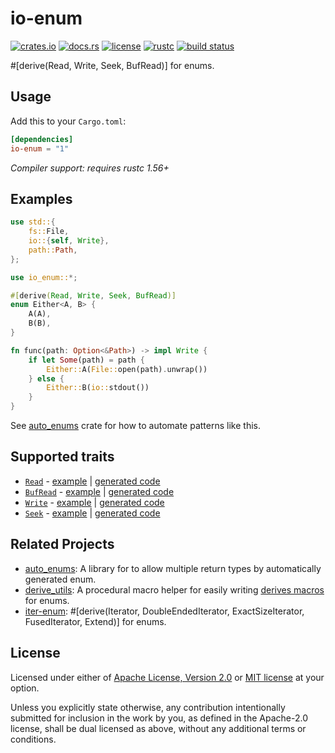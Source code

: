 # io-enum

[![crates.io](https://img.shields.io/crates/v/io-enum?style=flat-square&logo=rust)](https://crates.io/crates/io-enum)
[![docs.rs](https://img.shields.io/badge/docs.rs-io--enum-blue?style=flat-square&logo=docs.rs)](https://docs.rs/io-enum)
[![license](https://img.shields.io/badge/license-Apache--2.0_OR_MIT-blue?style=flat-square)](#license)
[![rustc](https://img.shields.io/badge/rustc-1.56+-blue?style=flat-square&logo=rust)](https://www.rust-lang.org)
[![build status](https://img.shields.io/github/actions/workflow/status/taiki-e/io-enum/ci.yml?branch=main&style=flat-square&logo=github)](https://github.com/taiki-e/io-enum/actions)

\#\[derive(Read, Write, Seek, BufRead)\] for enums.

## Usage

Add this to your `Cargo.toml`:

```toml
[dependencies]
io-enum = "1"
```

*Compiler support: requires rustc 1.56+*

## Examples

```rust
use std::{
    fs::File,
    io::{self, Write},
    path::Path,
};

use io_enum::*;

#[derive(Read, Write, Seek, BufRead)]
enum Either<A, B> {
    A(A),
    B(B),
}

fn func(path: Option<&Path>) -> impl Write {
    if let Some(path) = path {
        Either::A(File::open(path).unwrap())
    } else {
        Either::B(io::stdout())
    }
}
```

See [auto_enums] crate for how to automate patterns like this.

## Supported traits

- [`Read`](https://doc.rust-lang.org/std/io/trait.Read.html) - [example](https://github.com/taiki-e/io-enum/blob/HEAD/tests/expand/read.rs) | [generated code](https://github.com/taiki-e/io-enum/blob/HEAD/tests/expand/read.expanded.rs)
- [`BufRead`](https://doc.rust-lang.org/std/io/trait.BufRead.html) - [example](https://github.com/taiki-e/io-enum/blob/HEAD/tests/expand/buf_read.rs) | [generated code](https://github.com/taiki-e/io-enum/blob/HEAD/tests/expand/buf_read.expanded.rs)
- [`Write`](https://doc.rust-lang.org/std/io/trait.Write.html) - [example](https://github.com/taiki-e/io-enum/blob/HEAD/tests/expand/write.rs) | [generated code](https://github.com/taiki-e/io-enum/blob/HEAD/tests/expand/write.expanded.rs)
- [`Seek`](https://doc.rust-lang.org/std/io/trait.Seek.html) - [example](https://github.com/taiki-e/io-enum/blob/HEAD/tests/expand/seek.rs) | [generated code](https://github.com/taiki-e/io-enum/blob/HEAD/tests/expand/seek.expanded.rs)

## Related Projects

- [auto_enums]: A library for to allow multiple return types by automatically generated enum.
- [derive_utils]: A procedural macro helper for easily writing [derives macros][proc-macro-derive] for enums.
- [iter-enum]: \#\[derive(Iterator, DoubleEndedIterator, ExactSizeIterator, FusedIterator, Extend)\] for enums.

[auto_enums]: https://github.com/taiki-e/auto_enums
[derive_utils]: https://github.com/taiki-e/derive_utils
[iter-enum]: https://github.com/taiki-e/iter-enum
[proc-macro-derive]: https://doc.rust-lang.org/reference/procedural-macros.html#derive-macros

## License

Licensed under either of [Apache License, Version 2.0](LICENSE-APACHE) or
[MIT license](LICENSE-MIT) at your option.

Unless you explicitly state otherwise, any contribution intentionally submitted
for inclusion in the work by you, as defined in the Apache-2.0 license, shall
be dual licensed as above, without any additional terms or conditions.

